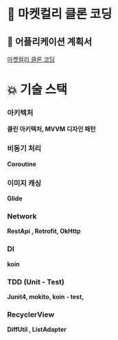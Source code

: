 # 🍱 마켓컬리 클론 코딩

## 📃 어플리케이션 계획서

[마켓컬리 클론 코딩](https://www.notion.so/6c16c62fe751465eb71315f1999e11fc) 

# 💥 기술 스택

### 아키텍처

**클린 아키텍처, MVVM 디자인 패턴**

### 비동기 처리

**Coroutine**

### 이미지 캐싱

**Glide**

### Network

**RestApi , Retrofit, OkHttp**

### DI

**koin**

### TDD (Unit - Test)

**Junit4, mokito, koin - test,**

### RecyclerView

**DiffUtil , ListAdapter**
